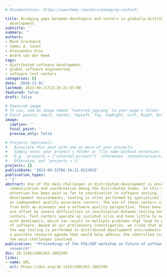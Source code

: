 ```yaml
---
# Documentation: https://wowchemy.com/docs/managing-content/

title: Bridging gaps between developers and testers in globally-distributed software
  development
subtitle: ''
summary: ''
authors:
- Mark Grechanik
- James A. Jones
- Alessandro Orso
- André van der Hoek
tags:
- distributed software development
- global software engineering
- software test centers
categories: []
date: '2010-11-01'
lastmod: 2023-09-21T23:26:21-07:00
featured: false
draft: false

# Featured image
# To use, add an image named `featured.jpg/png` to your page's folder.
# Focal points: Smart, Center, TopLeft, Top, TopRight, Left, Right, BottomLeft, Bottom, BottomRight.
image:
  caption: ''
  focal_point: ''
  preview_only: false

# Projects (optional).
#   Associate this post with one or more of your projects.
#   Simply enter your project's folder or file name without extension.
#   E.g. `projects = ["internal-project"]` references `content/project/deep-learning/index.md`.
#   Otherwise, set `projects = []`.
projects: []
publishDate: '2023-09-22T06:26:21.022365Z'
publication_types:
- '1'
abstract: One of the main challenges in distributed development is ensuring effective
  communication and coordination among the distributed teams. In this context, little
  attention has been paid so far to coordination in software testing. In distributed
  development environments, testing is often performed by specialized teams that operate
  as independent quality assurance centers. The use of these centers can be advantageous
  from both an economic and a software quality perspective. These benefits, however,
  are offset by severe difficulties in coordination between testing and software development
  centers. Test centers operate as isolated silos and have little to no interactions
  with developers, which can result in multiple problems that lead to poor quality
  of software. Based on our preliminary investigation, we claim that we need to rethink
  the way testing is performed in distributed development environments. We then present
  a possible research agenda that would help address the identified issues and discuss
  the main challenges involved.
publication: '*Proceedings of the FSE/SDP workshop on Future of software engineering
  research*'
doi: 10.1145/1882362.1882394
links:
- name: URL
  url: https://doi.org/10.1145/1882362.1882394
---
```


